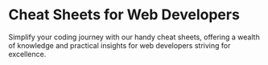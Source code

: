 # Cheat Sheets for Web Developers

Simplify your coding journey with our handy cheat sheets, offering a wealth of knowledge and practical insights for web developers striving for excellence.
